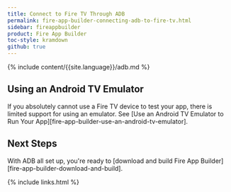 ```yaml
---
title: Connect to Fire TV Through ADB
permalink: fire-app-builder-connecting-adb-to-fire-tv.html
sidebar: fireappbuilder
product: Fire App Builder
toc-style: kramdown
github: true
---
```


{% include content/{{site.language}}/adb.md %}

## Using an Android TV Emulator

If you absolutely cannot use a Fire TV device to test your app, there is limited support for using an emulator. See [Use an Android TV Emulator to Run Your App][fire-app-builder-use-an-android-tv-emulator].

## Next Steps

With ADB all set up, you're ready to [download and build Fire App Builder][fire-app-builder-download-and-build].

{% include links.html %}
